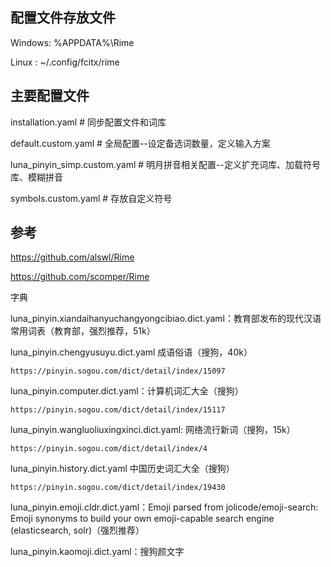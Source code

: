 ## 配置文件存放文件

Windows: %APPDATA%\Rime

Linux  : ~/.config/fcitx/rime

## 主要配置文件

installation.yaml # 同步配置文件和词库

default.custom.yaml # 全局配置--设定备选词数量，定义输入方案

luna_pinyin_simp.custom.yaml # 明月拼音相关配置--定义扩充词库、加载符号库、模糊拼音

symbols.custom.yaml # 存放自定义符号


## 参考

https://github.com/alswl/Rime

https://github.com/scomper/Rime

字典

luna_pinyin.xiandaihanyuchangyongcibiao.dict.yaml：教育部发布的现代汉语常用词表（教育部，强烈推荐，51k）

luna_pinyin.chengyusuyu.dict.yaml 成语俗语（搜狗，40k）

    https://pinyin.sogou.com/dict/detail/index/15097



luna_pinyin.computer.dict.yaml：计算机词汇大全（搜狗）

    https://pinyin.sogou.com/dict/detail/index/15117

luna_pinyin.wangluoliuxingxinci.dict.yaml: 网络流行新词（搜狗，15k）

    https://pinyin.sogou.com/dict/detail/index/4

luna_pinyin.history.dict.yaml 中国历史词汇大全（搜狗）

    https://pinyin.sogou.com/dict/detail/index/19430

luna_pinyin.emoji.cldr.dict.yaml：Emoji parsed from jolicode/emoji-search: Emoji synonyms to build your own emoji-capable search engine (elasticsearch, solr)（强烈推荐）

luna_pinyin.kaomoji.dict.yaml：搜狗颜文字
